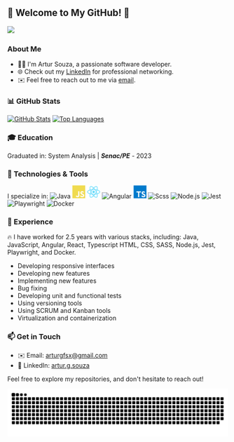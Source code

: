 ## 👋 Welcome to My GitHub! 👋

<img src="https://readme-typing-svg.herokuapp.com/?&color=%239F3CFF&lines=Hello,+World!+👋;I'm+Artur+Souza+...;I'm+a+Software+Engineer+&center=true&size=25">

### About Me
- 👨‍💻 I'm Artur Souza, a passionate software developer.
- 🌐 Check out my [LinkedIn](https://www.linkedin.com/in/artur-g-souza/) for professional networking.
- ✉️ Feel free to reach out to me via [email](mailto:arturgfsx@gmail.com).

### 📊 GitHub Stats
[![GitHub Stats](https://github-readme-stats.vercel.app/api?username=Artartur&show_icons=true&theme=tokyonight&include_all_commits=true&count_private=true)](https://github.com/Artartur)
[![Top Languages](https://github-readme-stats.vercel.app/api/top-langs/?username=Artartur&layout=compact&theme=tokyonight)](https://github.com/Artartur)

### 🎓 Education

Graduated in: System Analysis | ***Senac/PE*** - 2023

### 🔧 Technologies & Tools
I specialize in:
<img src="https://cdn.jsdelivr.net/gh/devicons/devicon/icons/java/java-original.svg" alt="Java" width="30" title="Java">
<img src="https://raw.githubusercontent.com/devicons/devicon/master/icons/javascript/javascript-plain.svg" alt="JavaScript" width="30" title="Javascript">
<img src="https://raw.githubusercontent.com/devicons/devicon/master/icons/react/react-original.svg" alt="React" width="30" title="React">
<img src="https://seeklogo.com/images/A/angular-icon-logo-5FC0C40EAC-seeklogo.com.png" alt="Angular" width="26" title="Angular">
<img src="https://raw.githubusercontent.com/devicons/devicon/master/icons/typescript/typescript-original.svg" alt="TypeScript" width="30" title="Typescript">
<img src="https://upload.wikimedia.org/wikipedia/commons/thumb/9/96/Sass_Logo_Color.svg/1280px-Sass_Logo_Color.svg.png" alt="Scss" width="40" title="Sass">
<img src="https://static-00.iconduck.com/assets.00/node-js-icon-454x512-nztofx17.png" alt="Node.js" width="30" title="Node">
<img src="https://cdn.iconscout.com/icon/free/png-256/free-jest-3629451-3031514.png" alt="Jest" width="30" title="Jest">
<img src="https://seeklogo.com/images/P/playwright-logo-22FA8B9E63-seeklogo.com.png" alt="Playwright" width="30" title="Playwright">
<img src="https://static-00.iconduck.com/assets.00/docker-icon-icon-2048x1479-cres2he9.png" alt="Docker" width="40" title="Docker">

### 🚀 Experience
🔥 I have worked for 2.5 years with various stacks, including: Java, JavaScript, Angular, React, Typescript HTML, CSS, SASS, Node.js, Jest, Playwright, and Docker.

- Developing responsive interfaces
- Developing new features
- Implementing new features
- Bug fixing
- Developing unit and functional tests
- Using versioning tools
- Using SCRUM and Kanban tools
- Virtualization and containerization

### 📫 Get in Touch
- ✉️ Email: [arturgfsx@gmail.com](mailto:arturgfsx@gmail.com)
- 🔗 LinkedIn: [artur.g.souza](https://www.linkedin.com/in/artur-g-souza/)

Feel free to explore my repositories, and don't hesitate to reach out!

![Snake animation](https://github.com/Platane/snk/blob/output/github-contribution-grid-snake.svg)


